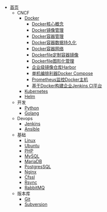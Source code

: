- [首页](/)
  - CNCF
    - [Docker](/zh-cn/docker/)
      - [Docker核心概念](/zh-cn/docker/Docker核心概念.md)
      - [Docker镜像管理](/zh-cn/docker/Docker镜像管理.md)
      - [Docker容器管理](/zh-cn/docker/Docker容器管理.md)
      - [Docker容器数据持久化](/zh-cn/docker/Docker容器数据持久化.md)
      - [Docker容器网络](/zh-cn/docker/Docker容器网络.md)
      - [Dockerfile定制容器镜像](/zh-cn/docker/Dockerfile定制容器镜像.md)
      - [Dockerfile图形化管理](/zh-cn/docker/Docker图形化管理.md)
      - [企业级镜像仓库Harbor](/zh-cn/docker/企业级镜像仓库Harbor.md)
      - [单机编排利器Docker Compose](/zh-cn/docker/DockerCompose.md)
      - [Prometheus监控Docker主机](/zh-cn/docker/Prometheus监控Docker主机.md)
      - [基于Docker构建企业Jenkins CI平台](/zh-cn/docker/基于Docker构建企业Jenkins平台.md)
    - [Kubernetes](zh-cn/k8s/)
    - [Helm](zh-cn/helm/)
  - 开发
    - [Python](/zh-cn/python/)
    - [Golang](/zh-cn/go/)
  - Devops
    - [Jenkins](zh-cn/jenkins/)
    - [Ansible](zh-cn/ansible/)
  - 基础
    - [Linux](zh-cn/linux/)
    - [Ubuntu](zh-cn/ubuntu/)
    - [PHP](zh-cn/php/)
    - [MySQL](/zh-cn/mysql/)
    - [MariaDB](/zh-cn/mariadb/)
    - [PostgresSQL](/zh-cn/postgressql/)
    - [Nginx](/zh-cn/nginx/)
    - [Cfssl](zh/../zh-cn/cfssl/)
    - [Rsync](zh-cn/rsync/)
    - [RabbitMQ](zh-cn/rabbitmq/)
  - 版本库
    - [Git](zh-cn/git/)
    - [Subversion](zh-cn/subversion/)

